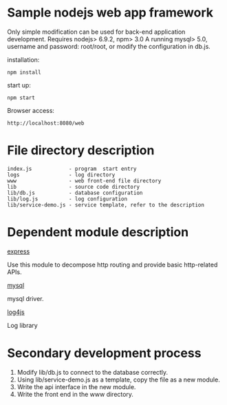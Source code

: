 # Sample nodejs web app framework

Only simple modification can be used for back-end application development.
Requires nodejs> 6.9.2, npm> 3.0
A running mysql> 5.0, username and password: root/root, or modify the configuration in db.js.

installation:

`npm install`

start up:

`npm start`

Browser access:

`http://localhost:8080/web`


# File directory description

```
index.js            - program  start entry
logs                - log directory
www                 - web front-end file directory
lib                 - source code directory
lib/db.js           - database configuration
lib/log.js          - log configuration
lib/service-demo.js - service template, refer to the description
```

# Dependent module description

[express](http://expressjs.com/)

Use this module to decompose http routing and provide basic http-related APIs.

[mysql](https://github.com/mysqljs/mysql)

mysql driver.

[log4js](https://github.com/log4js-node/log4js-node)

Log library


# Secondary development process

1. Modify lib/db.js to connect to the database correctly.
2. Using lib/service-demo.js as a template, copy the file as a new module.
3. Write the api interface in the new module.
4. Write the front end in the www directory.